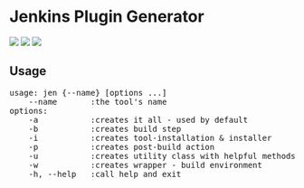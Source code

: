 # Jenkins Plugin Generator
![](https://img.shields.io/badge/version-1.0-blue.svg)
![](https://img.shields.io/badge/license-Apache--2.0-brightgreen.svg)
![](https://img.shields.io/badge/requirements-python-red.svg)

## Usage
<pre>
usage: jen {--name} [options ...] 
    --name       :the tool's name
options:    
    -a           :creates it all - used by default  
    -b           :creates build step 
    -i           :creates tool-installation & installer   
    -p           :creates post-build action  
    -u           :creates utility class with helpful methods   
    -w           :creates wrapper - build environment  
    -h, --help   :call help and exit  
</p>
